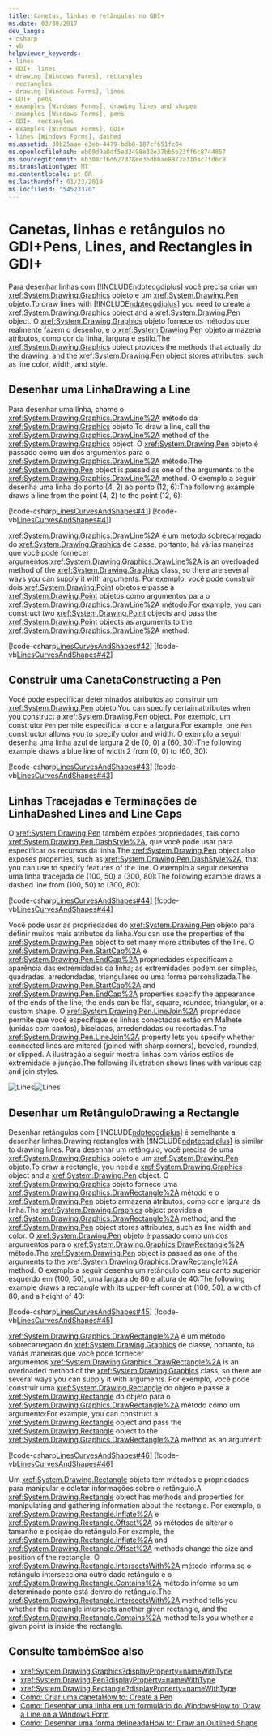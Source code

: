 ```yaml
---
title: Canetas, linhas e retângulos no GDI+
ms.date: 03/30/2017
dev_langs:
- csharp
- vb
helpviewer_keywords:
- lines
- GDI+, lines
- drawing [Windows Forms], rectangles
- rectangles
- drawing [Windows Forms], lines
- GDI+, pens
- examples [Windows Forms], drawing lines and shapes
- examples [Windows Forms], pens
- GDI+, rectangles
- examples [Windows Forms], GDI+
- lines [Windows Forms], dashed
ms.assetid: 30b25aae-e3eb-4479-bdb8-187cf651fc84
ms.openlocfilehash: eb09d9a0df5ed3498e32e37bb5b23ff6c8744857
ms.sourcegitcommit: 6b308cf6d627d78ee36dbbae8972a310ac7fd6c8
ms.translationtype: MT
ms.contentlocale: pt-BR
ms.lasthandoff: 01/23/2019
ms.locfileid: "54523370"
---
```

# <a name="pens-lines-and-rectangles-in-gdi"></a><span data-ttu-id="8ba87-102">Canetas, linhas e retângulos no GDI+</span><span class="sxs-lookup"><span data-stu-id="8ba87-102">Pens, Lines, and Rectangles in GDI+</span></span>
<span data-ttu-id="8ba87-103">Para desenhar linhas com [!INCLUDE[ndptecgdiplus](../../../../includes/ndptecgdiplus-md.md)] você precisa criar um <xref:System.Drawing.Graphics> objeto e um <xref:System.Drawing.Pen> objeto.</span><span class="sxs-lookup"><span data-stu-id="8ba87-103">To draw lines with [!INCLUDE[ndptecgdiplus](../../../../includes/ndptecgdiplus-md.md)] you need to create a <xref:System.Drawing.Graphics> object and a <xref:System.Drawing.Pen> object.</span></span> <span data-ttu-id="8ba87-104">O <xref:System.Drawing.Graphics> objeto fornece os métodos que realmente fazem o desenho, e o <xref:System.Drawing.Pen> objeto armazena atributos, como cor da linha, largura e estilo.</span><span class="sxs-lookup"><span data-stu-id="8ba87-104">The <xref:System.Drawing.Graphics> object provides the methods that actually do the drawing, and the <xref:System.Drawing.Pen> object stores attributes, such as line color, width, and style.</span></span>  
  
## <a name="drawing-a-line"></a><span data-ttu-id="8ba87-105">Desenhar uma Linha</span><span class="sxs-lookup"><span data-stu-id="8ba87-105">Drawing a Line</span></span>  
 <span data-ttu-id="8ba87-106">Para desenhar uma linha, chame o <xref:System.Drawing.Graphics.DrawLine%2A> método da <xref:System.Drawing.Graphics> objeto.</span><span class="sxs-lookup"><span data-stu-id="8ba87-106">To draw a line, call the <xref:System.Drawing.Graphics.DrawLine%2A> method of the <xref:System.Drawing.Graphics> object.</span></span> <span data-ttu-id="8ba87-107">O <xref:System.Drawing.Pen> objeto é passado como um dos argumentos para o <xref:System.Drawing.Graphics.DrawLine%2A> método.</span><span class="sxs-lookup"><span data-stu-id="8ba87-107">The <xref:System.Drawing.Pen> object is passed as one of the arguments to the <xref:System.Drawing.Graphics.DrawLine%2A> method.</span></span> <span data-ttu-id="8ba87-108">O exemplo a seguir desenha uma linha do ponto (4, 2) ao ponto (12, 6):</span><span class="sxs-lookup"><span data-stu-id="8ba87-108">The following example draws a line from the point (4, 2) to the point (12, 6):</span></span>  
  
 [!code-csharp[LinesCurvesAndShapes#41](../../../../samples/snippets/csharp/VS_Snippets_Winforms/LinesCurvesAndShapes/CS/Class1.cs#41)]
 [!code-vb[LinesCurvesAndShapes#41](../../../../samples/snippets/visualbasic/VS_Snippets_Winforms/LinesCurvesAndShapes/VB/Class1.vb#41)]  
  
 <span data-ttu-id="8ba87-109"><xref:System.Drawing.Graphics.DrawLine%2A> é um método sobrecarregado do <xref:System.Drawing.Graphics> de classe, portanto, há várias maneiras que você pode fornecer argumentos.</span><span class="sxs-lookup"><span data-stu-id="8ba87-109"><xref:System.Drawing.Graphics.DrawLine%2A> is an overloaded method of the <xref:System.Drawing.Graphics> class, so there are several ways you can supply it with arguments.</span></span> <span data-ttu-id="8ba87-110">Por exemplo, você pode construir dois <xref:System.Drawing.Point> objetos e passe a <xref:System.Drawing.Point> objetos como argumentos para o <xref:System.Drawing.Graphics.DrawLine%2A> método:</span><span class="sxs-lookup"><span data-stu-id="8ba87-110">For example, you can construct two <xref:System.Drawing.Point> objects and pass the <xref:System.Drawing.Point> objects as arguments to the <xref:System.Drawing.Graphics.DrawLine%2A> method:</span></span>  
  
 [!code-csharp[LinesCurvesAndShapes#42](../../../../samples/snippets/csharp/VS_Snippets_Winforms/LinesCurvesAndShapes/CS/Class1.cs#42)]
 [!code-vb[LinesCurvesAndShapes#42](../../../../samples/snippets/visualbasic/VS_Snippets_Winforms/LinesCurvesAndShapes/VB/Class1.vb#42)]  
  
## <a name="constructing-a-pen"></a><span data-ttu-id="8ba87-111">Construir uma Caneta</span><span class="sxs-lookup"><span data-stu-id="8ba87-111">Constructing a Pen</span></span>  
 <span data-ttu-id="8ba87-112">Você pode especificar determinados atributos ao construir um <xref:System.Drawing.Pen> objeto.</span><span class="sxs-lookup"><span data-stu-id="8ba87-112">You can specify certain attributes when you construct a <xref:System.Drawing.Pen> object.</span></span> <span data-ttu-id="8ba87-113">Por exemplo, um construtor `Pen` permite especificar a cor e a largura.</span><span class="sxs-lookup"><span data-stu-id="8ba87-113">For example, one `Pen` constructor allows you to specify color and width.</span></span> <span data-ttu-id="8ba87-114">O exemplo a seguir desenha uma linha azul de largura 2 de (0, 0) a (60, 30):</span><span class="sxs-lookup"><span data-stu-id="8ba87-114">The following example draws a blue line of width 2 from (0, 0) to (60, 30):</span></span>  
  
 [!code-csharp[LinesCurvesAndShapes#43](../../../../samples/snippets/csharp/VS_Snippets_Winforms/LinesCurvesAndShapes/CS/Class1.cs#43)]
 [!code-vb[LinesCurvesAndShapes#43](../../../../samples/snippets/visualbasic/VS_Snippets_Winforms/LinesCurvesAndShapes/VB/Class1.vb#43)]  
  
## <a name="dashed-lines-and-line-caps"></a><span data-ttu-id="8ba87-115">Linhas Tracejadas e Terminações de Linha</span><span class="sxs-lookup"><span data-stu-id="8ba87-115">Dashed Lines and Line Caps</span></span>  
 <span data-ttu-id="8ba87-116">O <xref:System.Drawing.Pen> também expões propriedades, tais como <xref:System.Drawing.Pen.DashStyle%2A>, que você pode usar para especificar os recursos da linha.</span><span class="sxs-lookup"><span data-stu-id="8ba87-116">The <xref:System.Drawing.Pen> object also exposes properties, such as <xref:System.Drawing.Pen.DashStyle%2A>, that you can use to specify features of the line.</span></span> <span data-ttu-id="8ba87-117">O exemplo a seguir desenha uma linha tracejada de (100, 50) a (300, 80):</span><span class="sxs-lookup"><span data-stu-id="8ba87-117">The following example draws a dashed line from (100, 50) to (300, 80):</span></span>  
  
 [!code-csharp[LinesCurvesAndShapes#44](../../../../samples/snippets/csharp/VS_Snippets_Winforms/LinesCurvesAndShapes/CS/Class1.cs#44)]
 [!code-vb[LinesCurvesAndShapes#44](../../../../samples/snippets/visualbasic/VS_Snippets_Winforms/LinesCurvesAndShapes/VB/Class1.vb#44)]  
  
 <span data-ttu-id="8ba87-118">Você pode usar as propriedades do <xref:System.Drawing.Pen> objeto para definir muitos mais atributos da linha.</span><span class="sxs-lookup"><span data-stu-id="8ba87-118">You can use the properties of the <xref:System.Drawing.Pen> object to set many more attributes of the line.</span></span> <span data-ttu-id="8ba87-119">O <xref:System.Drawing.Pen.StartCap%2A> e <xref:System.Drawing.Pen.EndCap%2A> propriedades especificam a aparência das extremidades da linha; as extremidades podem ser simples, quadradas, arredondadas, triangulares ou uma forma personalizada.</span><span class="sxs-lookup"><span data-stu-id="8ba87-119">The <xref:System.Drawing.Pen.StartCap%2A> and <xref:System.Drawing.Pen.EndCap%2A> properties specify the appearance of the ends of the line; the ends can be flat, square, rounded, triangular, or a custom shape.</span></span> <span data-ttu-id="8ba87-120">O <xref:System.Drawing.Pen.LineJoin%2A> propriedade permite que você especifique se linhas conectadas estão em Malhete (unidas com cantos), biseladas, arredondadas ou recortadas.</span><span class="sxs-lookup"><span data-stu-id="8ba87-120">The <xref:System.Drawing.Pen.LineJoin%2A> property lets you specify whether connected lines are mitered (joined with sharp corners), beveled, rounded, or clipped.</span></span> <span data-ttu-id="8ba87-121">A ilustração a seguir mostra linhas com vários estilos de extremidade e junção.</span><span class="sxs-lookup"><span data-stu-id="8ba87-121">The following illustration shows lines with various cap and join styles.</span></span>  
  
 <span data-ttu-id="8ba87-122">![Lines](../../../../docs/framework/winforms/advanced/media/aboutgdip02-art04.gif "Aboutgdip02_art04")</span><span class="sxs-lookup"><span data-stu-id="8ba87-122">![Lines](../../../../docs/framework/winforms/advanced/media/aboutgdip02-art04.gif "Aboutgdip02_art04")</span></span>  
  
## <a name="drawing-a-rectangle"></a><span data-ttu-id="8ba87-123">Desenhar um Retângulo</span><span class="sxs-lookup"><span data-stu-id="8ba87-123">Drawing a Rectangle</span></span>  
 <span data-ttu-id="8ba87-124">Desenhar retângulos com [!INCLUDE[ndptecgdiplus](../../../../includes/ndptecgdiplus-md.md)] é semelhante a desenhar linhas.</span><span class="sxs-lookup"><span data-stu-id="8ba87-124">Drawing rectangles with [!INCLUDE[ndptecgdiplus](../../../../includes/ndptecgdiplus-md.md)] is similar to drawing lines.</span></span> <span data-ttu-id="8ba87-125">Para desenhar um retângulo, você precisa de uma <xref:System.Drawing.Graphics> objeto e um <xref:System.Drawing.Pen> objeto.</span><span class="sxs-lookup"><span data-stu-id="8ba87-125">To draw a rectangle, you need a <xref:System.Drawing.Graphics> object and a <xref:System.Drawing.Pen> object.</span></span> <span data-ttu-id="8ba87-126">O <xref:System.Drawing.Graphics> objeto fornece uma <xref:System.Drawing.Graphics.DrawRectangle%2A> método e o <xref:System.Drawing.Pen> objeto armazena atributos, como cor e largura da linha.</span><span class="sxs-lookup"><span data-stu-id="8ba87-126">The <xref:System.Drawing.Graphics> object provides a <xref:System.Drawing.Graphics.DrawRectangle%2A> method, and the <xref:System.Drawing.Pen> object stores attributes, such as line width and color.</span></span> <span data-ttu-id="8ba87-127">O <xref:System.Drawing.Pen> objeto é passado como um dos argumentos para o <xref:System.Drawing.Graphics.DrawRectangle%2A> método.</span><span class="sxs-lookup"><span data-stu-id="8ba87-127">The <xref:System.Drawing.Pen> object is passed as one of the arguments to the <xref:System.Drawing.Graphics.DrawRectangle%2A> method.</span></span> <span data-ttu-id="8ba87-128">O exemplo a seguir desenha um retângulo com seu canto superior esquerdo em (100, 50), uma largura de 80 e altura de 40:</span><span class="sxs-lookup"><span data-stu-id="8ba87-128">The following example draws a rectangle with its upper-left corner at (100, 50), a width of 80, and a height of 40:</span></span>  
  
 [!code-csharp[LinesCurvesAndShapes#45](../../../../samples/snippets/csharp/VS_Snippets_Winforms/LinesCurvesAndShapes/CS/Class1.cs#45)]
 [!code-vb[LinesCurvesAndShapes#45](../../../../samples/snippets/visualbasic/VS_Snippets_Winforms/LinesCurvesAndShapes/VB/Class1.vb#45)]  
  
 <span data-ttu-id="8ba87-129"><xref:System.Drawing.Graphics.DrawRectangle%2A> é um método sobrecarregado do <xref:System.Drawing.Graphics> de classe, portanto, há várias maneiras que você pode fornecer argumentos.</span><span class="sxs-lookup"><span data-stu-id="8ba87-129"><xref:System.Drawing.Graphics.DrawRectangle%2A> is an overloaded method of the <xref:System.Drawing.Graphics> class, so there are several ways you can supply it with arguments.</span></span> <span data-ttu-id="8ba87-130">Por exemplo, você pode construir uma <xref:System.Drawing.Rectangle> do objeto e passe a <xref:System.Drawing.Rectangle> do objeto para o <xref:System.Drawing.Graphics.DrawRectangle%2A> método como um argumento:</span><span class="sxs-lookup"><span data-stu-id="8ba87-130">For example, you can construct a <xref:System.Drawing.Rectangle> object and pass the <xref:System.Drawing.Rectangle> object to the <xref:System.Drawing.Graphics.DrawRectangle%2A> method as an argument:</span></span>  
  
 [!code-csharp[LinesCurvesAndShapes#46](../../../../samples/snippets/csharp/VS_Snippets_Winforms/LinesCurvesAndShapes/CS/Class1.cs#46)]
 [!code-vb[LinesCurvesAndShapes#46](../../../../samples/snippets/visualbasic/VS_Snippets_Winforms/LinesCurvesAndShapes/VB/Class1.vb#46)]  
  
 <span data-ttu-id="8ba87-131">Um <xref:System.Drawing.Rectangle> objeto tem métodos e propriedades para manipular e coletar informações sobre o retângulo.</span><span class="sxs-lookup"><span data-stu-id="8ba87-131">A <xref:System.Drawing.Rectangle> object has methods and properties for manipulating and gathering information about the rectangle.</span></span> <span data-ttu-id="8ba87-132">Por exemplo, o <xref:System.Drawing.Rectangle.Inflate%2A> e <xref:System.Drawing.Rectangle.Offset%2A> os métodos de alterar o tamanho e posição do retângulo.</span><span class="sxs-lookup"><span data-stu-id="8ba87-132">For example, the <xref:System.Drawing.Rectangle.Inflate%2A> and <xref:System.Drawing.Rectangle.Offset%2A> methods change the size and position of the rectangle.</span></span> <span data-ttu-id="8ba87-133">O <xref:System.Drawing.Rectangle.IntersectsWith%2A> método informa se o retângulo intersecciona outro dado retângulo e o <xref:System.Drawing.Rectangle.Contains%2A> método informa se um determinado ponto está dentro do retângulo.</span><span class="sxs-lookup"><span data-stu-id="8ba87-133">The <xref:System.Drawing.Rectangle.IntersectsWith%2A> method tells you whether the rectangle intersects another given rectangle, and the <xref:System.Drawing.Rectangle.Contains%2A> method tells you whether a given point is inside the rectangle.</span></span>  
  
## <a name="see-also"></a><span data-ttu-id="8ba87-134">Consulte também</span><span class="sxs-lookup"><span data-stu-id="8ba87-134">See also</span></span>
- <xref:System.Drawing.Graphics?displayProperty=nameWithType>
- <xref:System.Drawing.Pen?displayProperty=nameWithType>
- <xref:System.Drawing.Rectangle?displayProperty=nameWithType>
- [<span data-ttu-id="8ba87-135">Como: Criar uma caneta</span><span class="sxs-lookup"><span data-stu-id="8ba87-135">How to: Create a Pen</span></span>](../../../../docs/framework/winforms/advanced/how-to-create-a-pen.md)
- [<span data-ttu-id="8ba87-136">Como: Desenhar uma linha em um formulário do Windows</span><span class="sxs-lookup"><span data-stu-id="8ba87-136">How to: Draw a Line on a Windows Form</span></span>](../../../../docs/framework/winforms/advanced/how-to-draw-a-line-on-a-windows-form.md)
- [<span data-ttu-id="8ba87-137">Como: Desenhar uma forma delineada</span><span class="sxs-lookup"><span data-stu-id="8ba87-137">How to: Draw an Outlined Shape</span></span>](../../../../docs/framework/winforms/advanced/how-to-draw-an-outlined-shape.md)

